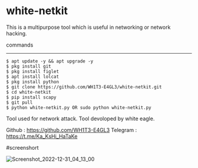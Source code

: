 # white-netkit
This is  a multipurpose tool which is useful in networking or network hacking.

commands
_______________
	$ apt update -y && apt upgrade -y
	$ pkg install git
	$ pkg install figlet
	$ apt install lolcat
  	$ pkg install python
	$ git clone https://github.com/WH1T3-E4GL3/white-netkit.git
	$ cd white-netkit
	$ pip install scapy
	$ git pull
	$ python white-netkit.py OR sudo python white-netkit.py

Tool used for network attack.
Tool devoloped by white eagle.

Github   : https://github.com/WH1T3-E4GL3
Telegram : https://t.me/Ka_KsHi_HaTaKe

#screenshort

![Screenshot_2022-12-31_04_13_00](https://user-images.githubusercontent.com/118425907/210131571-4662f77e-7505-4356-860c-0fcef06695ce.png)
